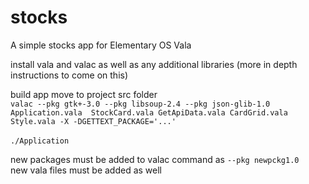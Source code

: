# stocks
A simple stocks app for Elementary OS
Vala

install vala and valac as well as any additional libraries (more in depth instructions to come on this)

build app
move to project src folder \
`valac --pkg gtk+-3.0 --pkg libsoup-2.4 --pkg json-glib-1.0 Application.vala  StockCard.vala GetApiData.vala CardGrid.vala Style.vala -X -DGETTEXT_PACKAGE='...'`
\
\
`./Application`

new packages must be added to valac command as `--pkg newpckg1.0` \
new vala files must be added as well
